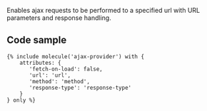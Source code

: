 Enables ajax requests to be performed to a specified url with URL parameters and response handling.

## Code sample

```
{% include molecule('ajax-provider') with {
    attributes: {
       'fetch-on-load': false,
       'url': 'url',
       'method': 'method',
       'response-type': 'response-type'
    }
} only %}
```
